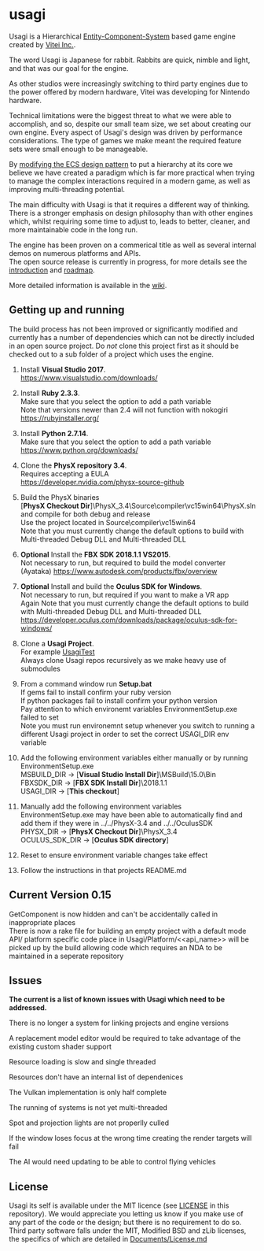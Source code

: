 usagi
=====

Usagi is a Hierarchical [Entity-Component-System](https://github.com/vitei/Usagi/wiki/Component-entity-system) based game engine created by [Vitei Inc.](http://www.vitei.com/).

The word Usagi is Japanese for rabbit. Rabbits are quick, nimble and light, and that was our goal for the engine.  

As other studios were increasingly switching to third party engines due to the power offered by modern hardware, Vitei was developing for Nintendo hardware.  

Technical limitations were the biggest threat to what we were able to accomplish, and so, despite our small team size, we set about creating our own engine. Every aspect of Usagi's design was driven by performance considerations. The type of games we make meant the required feature sets were small enough to be manageable.

By [modifying the ECS design pattern](https://github.com/vitei/Usagi/wiki/Component-entity-system-coding) to put a hierarchy at its core we believe we have created a paradigm which is far more practical when trying to manage the complex interactions required in a modern game, as well as improving multi-threading potential.  

The main difficulty with Usagi is that it requires a different way of thinking. There is a stronger emphasis on design philosophy than with other engines which, whilst requiring some time to adjust to, leads to better, cleaner, and more maintainable code in the long run.   

The engine has been proven on a commerical title as well as several internal demos on numerous platforms and APIs.  
The open source release is currently in progress, for more details see the [introduction](https://github.com/vitei/Usagi/wiki/Introduction) and [roadmap](https://github.com/vitei/Usagi/wiki/Roadmap).  

More detailed information is available in the [wiki](https://github.com/vitei/Usagi/wiki).  



Getting up and running
----------------------

The build process has not been improved or significantly modified and currently has a number of dependencies which can not be directly included in an open source project.  Do *not* clone this project first as it should be checked out to a sub folder of a project which uses the engine.

1. Install **Visual Studio 2017**.  
   https://www.visualstudio.com/downloads/

1. Install **Ruby 2.3.3**.  
   Make sure that you select the option to add a path variable  
   Note that versions newer than 2.4 will not function with nokogiri  
   https://rubyinstaller.org/

1. Install **Python 2.7.14**.  
   Make sure that you select the option to add a path variable  
   https://www.python.org/downloads/

1. Clone the **PhysX repository 3.4**.  
   Requires accepting a EULA  
   https://developer.nvidia.com/physx-source-github  

1. Build the PhysX binaries  
   [**PhysX Checkout Dir**]\PhysX_3.4\Source\compiler\vc15win64\PhysX.sln and compile for both debug and release  
   Use the project located in Source\compiler\vc15win64  
   Note that you must currently change the default options to build with Multi-threaded Debug DLL and Multi-threaded DLL

1. **Optional** Install the **FBX SDK 2018.1.1 VS2015**.  
   Not necessary to run, but required to build the model converter (Ayataka)
   https://www.autodesk.com/products/fbx/overview

1. **Optional** Install and build the **Oculus SDK for Windows**.  
   Not necessary to run, but required if you want to make a VR app  
   Again Note that you must currently change the default options to build with Multi-threaded Debug DLL and Multi-threaded DLL
   https://developer.oculus.com/downloads/package/oculus-sdk-for-windows/

1. Clone a **Usagi Project**.  
   For example [UsagiTest](https://github.com/vitei/UsagiTest)  
   Always clone Usagi repos recursively as we make heavy use of submodules

1. From a command window run **Setup.bat**  
   If gems fail to install confirm your ruby version  
   If python packages fail to install confirm your python version  
   Pay attention to which environemt variables EnvironmentSetup.exe failed to set  
   Note you must run environemnt setup whenever you switch to running a different Usagi project in order to set the correct USAGI_DIR env variable  

1. Add the following environment variables either manually or by running EnvironmentSetup.exe  
   MSBUILD_DIR -> [**Visual Studio Install Dir**]\MSBuild\15.0\Bin  
   FBXSDK_DIR -> [**FBX SDK Install Dir**]\2018.1.1  
   USAGI_DIR -> [**This checkout**]  

1. Manually add the following environment variables  
   EnvironmentSetup.exe may have been able to automatically find and add them if they were in ../../PhysX-3.4 and ../../OculusSDK  
   PHYSX_DIR -> [**PhysX Checkout Dir**]\PhysX_3.4  
   OCULUS_SDK_DIR -> [**Oculus SDK directory**]  

1. Reset to ensure environment variable changes take effect  

1. Follow the instructions in that projects README.md  

Current Version 0.15
----------------------

GetComponent is now hidden and can't be accidentally called in inappropriate places  
There is now a rake file for building an empty project with a default mode  
API/ platform specific code place in Usagi/Platform/<<api_name>> will be picked up by the build allowing code which requires an NDA to be maintained in a seperate repository  

Issues
----------------------

**The current is a list of known issues with Usagi which need to be addressed.**

There is no longer a system for linking projects and engine versions

A replacement model editor would be required to take advantage of the existing custom shader support

Resource loading is slow and single threaded

Resources don't have an internal list of dependenices

The Vulkan implementation is only half complete

The running of systems is not yet multi-threaded

Spot and projection lights are not properlly culled

If the window loses focus at the wrong time creating the render targets will fail

The AI would need updating to be able to control flying vehicles


License
----------------------

Usagi its self is available under the MIT licence (see [LICENSE](LICENSE) in this repository). We would appreciate you letting us know if you make use of any part of the code or the design; but there is no requirement to do so.  
Third party software falls under the MIT, Modified BSD and zLib licenses, the specifics of which are detailed in [Documents/License.md](Documents/License.md)
